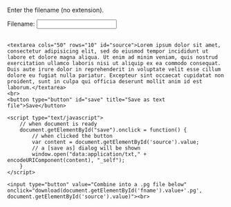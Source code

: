 <html>

<head>
    <title>Fake download via datauri</title>
</head>

<body>

<p>Enter the filename (no extension).</p>

<form>
  <label for="fname">Filename: </label>
  <input type="text" id="fname" name="fname"><br><br>
</form>




    <textarea cols="50" rows="10" id="source">Lorem ipsum dolor sit amet, consectetur adipisicing elit, sed do eiusmod tempor incididunt ut labore et dolore magna aliqua. Ut enim ad minim veniam, quis nostrud exercitation ullamco laboris nisi ut aliquip ex ea commodo consequat. Duis aute irure dolor in reprehenderit in voluptate velit esse cillum dolore eu fugiat nulla pariatur. Excepteur sint occaecat cupidatat non proident, sunt in culpa qui officia deserunt mollit anim id est laborum.</textarea>
    <br>
    <button type="button" id="save" title="Save as text file">Save</button>

    <script type="text/javascript">
        // when document is ready
        document.getElementById("save").onclick = function() {
            // when clicked the button
            var content = document.getElementById('source').value;
            // a [save as] dialog will be shown
            window.open("data:application/txt," + encodeURIComponent(content), "_self");
        }
    </script>
   <script>
    function download(filename, text) {
    var pom = document.createElement('a');
    pom.setAttribute('href', 'data:text/plain;charset=utf-8,' + encodeURIComponent(text));
    pom.setAttribute('download', filename);

    if (document.createEvent) {
        var event = document.createEvent('MouseEvents');
        event.initEvent('click', true, true);
        pom.dispatchEvent(event);
    }
    else {
        pom.click();
    }
}



</script>
    <input type="button" value="Combine into a .pg file below" onclick="download(document.getElementById('fname').value+'.pg', document.getElementById('source').value)"><br>
</body>

</html>
